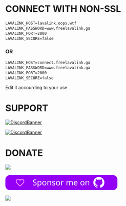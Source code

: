 # CONNECT WITH NON-SSL
```env
LAVALINK_HOST=lavalink.oops.wtf
LAVALINK_PASSWORD=www.freelavalink.ga
LAVALINK_PORT=2000
LAVALINK_SECURE=false
```
### OR
```env
LAVALINK_HOST=connect.freelavalink.ga
LAVALINK_PASSWORD=www.freelavalink.ga
LAVALINK_PORT=2000
LAVALINK_SECURE=false
```
Edit it accourding to your use

# SUPPORT

[![DiscordBanner](https://invidget.switchblade.xyz/S3jkGvstbx)](https://discord.gg/S3jkGvstbx)

[![DiscordBanner](https://discord-readme-badge.vercel.app/api?id=813561253175361558)](https://links.nischay.ovh)

# DONATE
<a class="button umami--click--PP" href="https://nischaydev.tebex.io/package/5063868"><img src="https://i.imgur.com/Fa0ss9i.png" width="350" height="auto"></a>

<a class="button umami--click--PP" href="https://github.com/sponsors/nischay876"><img src="https://raw.githubusercontent.com/mechPenSketch/mechPenSketch/master/img/github_sponsor_btn.svg" width="350" height="auto"></a>

<a class="button umami--click--PP" href="https://paypal.me/seikosandeep"><img src="https://i.imgur.com/ua5gOmw.png" width="350" height="auto"></a>
